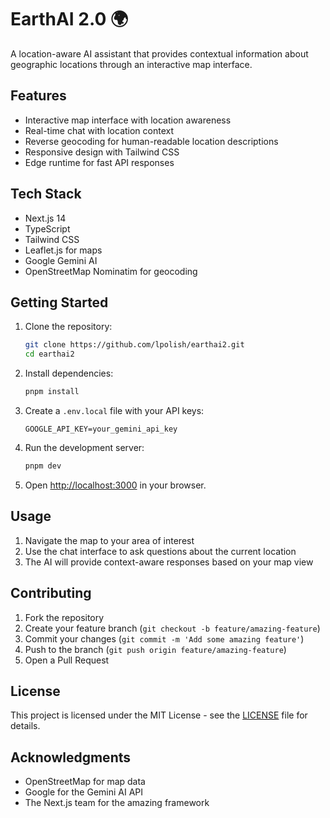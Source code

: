 # EarthAI 2.0 🌍

A location-aware AI assistant that provides contextual information about geographic locations through an interactive map interface.

## Features

- Interactive map interface with location awareness
- Real-time chat with location context
- Reverse geocoding for human-readable location descriptions
- Responsive design with Tailwind CSS
- Edge runtime for fast API responses

## Tech Stack

- Next.js 14
- TypeScript
- Tailwind CSS
- Leaflet.js for maps
- Google Gemini AI
- OpenStreetMap Nominatim for geocoding

## Getting Started

1. Clone the repository:
   ```bash
   git clone https://github.com/lpolish/earthai2.git
   cd earthai2
   ```

2. Install dependencies:
   ```bash
   pnpm install
   ```

3. Create a `.env.local` file with your API keys:
   ```
   GOOGLE_API_KEY=your_gemini_api_key
   ```

4. Run the development server:
   ```bash
   pnpm dev
   ```

5. Open [http://localhost:3000](http://localhost:3000) in your browser.

## Usage

1. Navigate the map to your area of interest
2. Use the chat interface to ask questions about the current location
3. The AI will provide context-aware responses based on your map view

## Contributing

1. Fork the repository
2. Create your feature branch (`git checkout -b feature/amazing-feature`)
3. Commit your changes (`git commit -m 'Add some amazing feature'`)
4. Push to the branch (`git push origin feature/amazing-feature`)
5. Open a Pull Request

## License

This project is licensed under the MIT License - see the [LICENSE](LICENSE) file for details.

## Acknowledgments

- OpenStreetMap for map data
- Google for the Gemini AI API
- The Next.js team for the amazing framework
